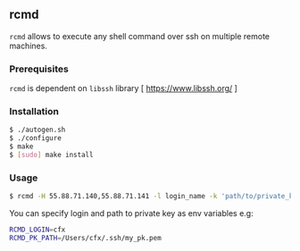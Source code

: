 ## rcmd

`rcmd` allows to execute any shell command over ssh on multiple remote machines.

### Prerequisites

`rcmd` is dependent on `libssh` library [ https://www.libssh.org/ ]


### Installation

```bash
$ ./autogen.sh
$ ./configure
$ make
$ [sudo] make install
```

### Usage

```bash
$ rcmd -H 55.88.71.140,55.88.71.141 -l login_name -k 'path/to/private_key' -c 'hostname'
```

You can specify login and path to private key as env variables e.g:

```bash
RCMD_LOGIN=cfx
RCMD_PK_PATH=/Users/cfx/.ssh/my_pk.pem
```

